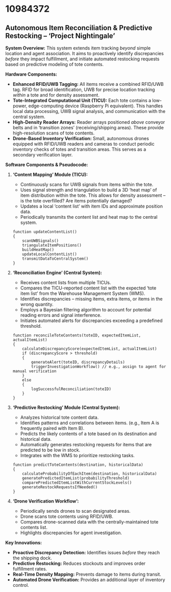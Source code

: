 # 10984372

## Autonomous Item Reconciliation & Predictive Restocking – ‘Project Nightingale’

**System Overview:** This system extends item tracking *beyond* simple location and agent association. It aims to proactively identify discrepancies *before* they impact fulfillment, and initiate automated restocking requests based on predictive modeling of tote contents.

**Hardware Components:**

*   **Enhanced RFID/UWB Tagging:** All items receive a combined RFID/UWB tag. RFID for broad identification, UWB for precise location tracking *within* a tote and for density assessment.
*   **Tote-Integrated Computational Unit (TICU):** Each tote contains a low-power, edge-computing device (Raspberry Pi equivalent). This handles local data processing, UWB signal analysis, and communication with the central system.
*   **High-Density Reader Arrays:** Reader arrays positioned *above* conveyor belts and in ‘transition zones’ (receiving/shipping areas). These provide high-resolution scans of tote contents.
*   **Drone-Based Inventory Verification:** Small, autonomous drones equipped with RFID/UWB readers and cameras to conduct periodic inventory checks of totes and transition areas. This serves as a secondary verification layer.

**Software Components & Pseudocode:**

1.  **‘Content Mapping’ Module (TICU):**
    *   Continuously scans for UWB signals from items within the tote.
    *   Uses signal strength and triangulation to build a 3D ‘heat map’ of item distribution within the tote. This allows for density assessment – is the tote overfilled? Are items potentially damaged?
    *   Updates a local ‘content list’ with item IDs and approximate position data.
    *   Periodically transmits the content list and heat map to the central system.
    
    ```pseudocode
    function updateContentList()
    {
        scanUWBSignals()
        triangulateItemPositions()
        buildHeatMap()
        updateLocalContentList()
        transmitDataToCentralSystem()
    }
    ```

2.  **‘Reconciliation Engine’ (Central System):**
    *   Receives content lists from multiple TICUs.
    *   Compares the TICU-reported content list with the expected ‘tote item list’ from the Warehouse Management System (WMS).
    *   Identifies discrepancies – missing items, extra items, or items in the wrong quantity.
    *   Employs a Bayesian filtering algorithm to account for potential reading errors and signal interference.
    *   Initiates automated alerts for discrepancies exceeding a predefined threshold.
    
    ```pseudocode
    function reconcileToteContents(toteID, expectedItemList, actualItemList)
    {
        calculateDiscrepancyScore(expectedItemList, actualItemList)
        if (discrepancyScore > threshold)
        {
            generateAlert(toteID, discrepancyDetails)
            triggerInvestigationWorkflow() // e.g., assign to agent for manual verification
        }
        else
        {
            logSuccessfulReconciliation(toteID)
        }
    }
    ```

3.  **‘Predictive Restocking’ Module (Central System):**
    *   Analyzes historical tote content data.
    *   Identifies patterns and correlations between items.  (e.g., Item A is frequently paired with Item B).
    *   Predicts the likely contents of a tote based on its destination and historical data.
    *   Automatically generates restocking requests for items that are predicted to be low in stock.
    *   Integrates with the WMS to prioritize restocking tasks.

    ```pseudocode
    function predictToteContents(destination, historicalData)
    {
        calculateProbabilityOfEachItem(destination, historicalData)
        generatePredictedItemList(probabilityThreshold)
        comparePredictedItemListWithCurrentStockLevels()
        generateRestockRequestsIfNeeded()
    }
    ```

4.  **‘Drone Verification Workflow’:**
    *   Periodically sends drones to scan designated areas.
    *   Drone scans tote contents using RFID/UWB.
    *   Compares drone-scanned data with the centrally-maintained tote contents list.
    *   Highlights discrepancies for agent investigation.

**Key Innovations:**

*   **Proactive Discrepancy Detection:** Identifies issues *before* they reach the shipping dock.
*   **Predictive Restocking:** Reduces stockouts and improves order fulfillment rates.
*   **Real-Time Density Mapping:** Prevents damage to items during transit.
*   **Automated Drone Verification:** Provides an additional layer of inventory control.